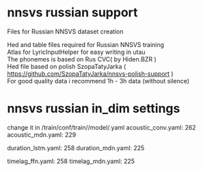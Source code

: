 # nnsvs russian support
Files for Russian NNSVS dataset creation

Hed and table files required for Russian NNSVS training    
Atlas for LyricInputHelper for easy writing in utau  
The phonemes is based on Rus CVC( by Hiden.BZR )   
Hed file based on polish SzopaTatyJarka ( https://github.com/SzopaTatyJarka/nnsvs-polish-support )  
For good quality data i recommend 1h - 3h data (without silence)
# nnsvs russian in_dim settings 
change it in /train/conf/train//model/.yaml
acoustic_conv.yaml: 262
acoustic_mdn.yaml: 229

duration_lstm.yaml: 258
duration_mdn.yaml: 225

timelag_ffn.yaml: 258
timelag_mdn.yaml: 225
